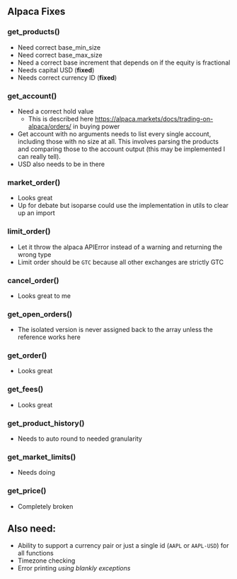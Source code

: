 ## Alpaca Fixes

### get_products()

- Need correct base_min_size
- Need correct base_max_size
- Need a correct base increment that depends on if the equity is fractional
- Needs capital USD (**fixed**)
- Needs correct currency ID (**fixed**)

### get_account()

- Need a correct hold value
  - This is described here https://alpaca.markets/docs/trading-on-alpaca/orders/ in buying power
- Get account with no arguments needs to list every single account, including those with no size at all. This involves parsing the products and comparing those to the account output (this may be implemented I can really tell). 
- USD also needs to be in there

### market_order()

- Looks great
- Up for debate but isoparse could use the implementation in utils to clear up an import

### limit_order()

- Let it throw the alpaca APIError instead of a warning and returning the wrong type
- Limit order should be `GTC` because all other exchanges are strictly GTC

### cancel_order()

- Looks great to me

### get_open_orders()

- The isolated version is never assigned back to the array unless the reference works here

### get_order()

- Looks great

### get_fees()

- Looks great

### get_product_history()

- Needs to auto round to needed granularity

### get_market_limits()

- Needs doing

### get_price()

- Completely broken

## Also need:

- Ability to support a currency pair or just a single id (`AAPL` or `AAPL-USD`) for all functions
- Timezone checking
- Error printing *using blankly exceptions*